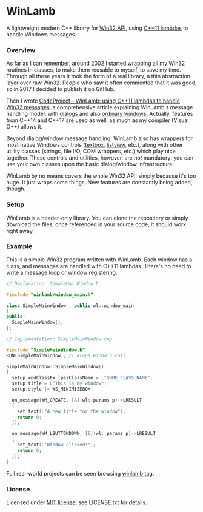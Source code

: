 # WinLamb

A lightweight modern C++ library for [Win32 API](https://en.wikipedia.org/wiki/Windows_API), using [C++11 lambdas](https://www.cprogramming.com/c++11/c++11-lambda-closures.html) to handle Windows messages.

### Overview

As far as I can remember, around 2002 I started wrapping all my Win32 routines in classes, to make them reusable to myself, to save my time. Through all these years it took the form of a real library, a thin abstraction layer over raw Win32. People who saw it often commented that it was good, so in 2017 I decided to publish it on GitHub.

Then I wrote [CodeProject - WinLamb: using C++11 lambdas to handle Win32 messages](https://www.codeproject.com/Articles/1184175/WinLamb-using-Cplusplus-lambdas-to-handle-Win-mess), a comprehensive article explaining WinLamb's message handling model, with [dialogs](https://msdn.microsoft.com/en-us/library/windows/desktop/ms632588(v=vs.85).aspx) and also [ordinary windows](https://msdn.microsoft.com/en-us/library/windows/desktop/ms632595(v=vs.85).aspx). Actually, features from C++14 and C++17 are used as well, as much as my compiler (Visual C++) allows it.

Beyond dialog/window message handling, WinLamb also has wrappers for most native Windows controls ([textbox](https://msdn.microsoft.com/en-us/library/windows/desktop/bb775458(v=vs.85).aspx), [listview](https://msdn.microsoft.com/en-us/library/windows/desktop/bb774737(v=vs.85).aspx), etc.), along with other utility classes (strings, file I/O, COM wrappers, etc.) which play nice together. These controls and utilities, however, are _not_ mandatory: you can use your own classes upon the basic dialog/window infrastructure.

WinLamb by no means covers the whole Win32 API, simply because it's too huge. It just wraps some things. New features are constantly being added, though.

### Setup

WinLamb is a header-only library. You can clone the repository or simply download the files; once referenced in your source code, it should work right away.

### Example

This is a simple Win32 program written with WinLamb. Each window has a class, and messages are handled with C++11 lambdas. There's no need to write a message loop or window registering.

````cpp
// Declaration: SimpleMainWindow.h

#include "winlamb/window_main.h"

class SimpleMainWindow : public wl::window_main
{
public:
  SimpleMainWindow();
};
````

````cpp
// Implementation: SimpleMainWindow.cpp

#include "SimpleMainWindow.h"
RUN(SimpleMainWindow); // wraps WinMain call

SimpleMainWindow::SimpleMainWindow()
{
  setup.wndClassEx.lpszClassName = L"SOME_CLASS_NAME";
  setup.title = L"This is my window";
  setup.style |= WS_MINIMIZEBOX;

  on_message(WM_CREATE, [&](wl::params p)->LRESULT
  {
    set_text(L"A new title for the window");
    return 0;
  });

  on_message(WM_LBUTTONDOWN, [&](wl::params p)->LRESULT
  {
    set_text(L"Window clicked!");
    return 0;
  });
}
````

Full real-world projects can be seen browsing [winlamb tag](https://github.com/topics/winlamb).

### License

Licensed under [MIT license](https://opensource.org/licenses/MIT), see LICENSE.txt for details.
